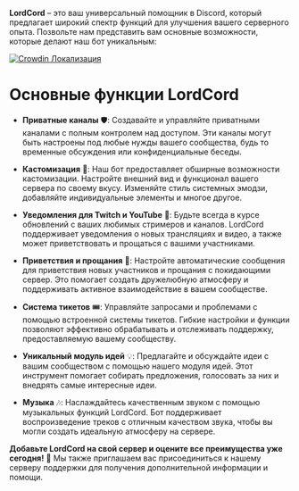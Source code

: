 **LordCord** – это ваш универсальный помощник в Discord, который предлагает широкий спектр функций для улучшения вашего серверного опыта. Позвольте нам представить вам основные возможности, которые делают наш бот уникальным:

[![Crowdin Локализация](https://badges.crowdin.net/lordcord/localized.svg)](https://crowdin.com/project/lordcord)

# Основные функции LordCord

- **Приватные каналы** 🛡️: Создавайте и управляйте приватными каналами с полным контролем над доступом. Эти каналы могут быть настроены под любые нужды вашего сообщества, будь то временные обсуждения или конфиденциальные беседы.

- **Кастомизация** 🎨: Наш бот предоставляет обширные возможности кастомизации. Настройте внешний вид и функционал вашего сервера по своему вкусу. Изменяйте стиль системных эмодзи, добавляйте индивидуальные элементы и многое другое.

- **Уведомления для Twitch и YouTube** 📢: Будьте всегда в курсе обновлений с ваших любимых стримеров и каналов. LordCord поддерживает уведомления о новых трансляциях и видео, а также может приветствовать и прощаться с вашими участниками.

- **Приветствия и прощания** 👋: Настройте автоматические сообщения для приветствия новых участников и прощания с покидающими сервер. Это помогает создать дружелюбную атмосферу и поддерживать активное взаимодействие в вашем сообществе.

- **Система тикетов** 🎟️: Управляйте запросами и проблемами с помощью встроенной системы тикетов. Гибкие настройки и функции позволяют эффективно обрабатывать и отслеживать поддержку, предоставляемую вашему сообществу.

- **Уникальный модуль идей** 💡: Предлагайте и обсуждайте идеи с вашим сообществом с помощью нашего модуля идей. Этот инструмент помогает собирать предложения, голосовать за них и внедрять самые интересные идеи.

- **Музыка** 🎶: Наслаждайтесь качественным звуком с помощью музыкальных функций LordCord. Бот поддерживает воспроизведение треков с отличным качеством звука, чтобы вы могли создать идеальную атмосферу на сервере.

**Добавьте LordCord на свой сервер и оцените все преимущества уже сегодня!** 🚀 Мы также приглашаем вас присоединиться к нашему серверу поддержки для получения дополнительной информации и помощи.